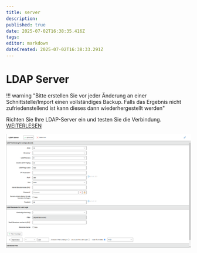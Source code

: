 ```yaml
---
title: server
description: 
published: true
date: 2025-07-02T16:38:35.416Z
tags: 
editor: markdown
dateCreated: 2025-07-02T16:38:33.291Z
---
```


# LDAP Server

!!! warning "Bitte erstellen Sie vor jeder Änderung an einer Schnittstelle/Import einen vollständiges Backup. Falls das Ergebnis nicht zufriedenstellend ist kann dieses dann wiederhergestellt werden"

Richten Sie Ihre LDAP-Server ein und testen Sie die Verbindung. [WEITERLESEN](../../../../benutzerauthentifizierung-und-verwaltung/ldap-verzeichnis/index.md)

[![ldap servers](../../../../assets/images/de/administration/verwaltung/import-und-schnittstellen/ldap/2-ldap.png)](../../../../assets/images/de/administration/verwaltung/import-und-schnittstellen/ldap/2-ldap.png)
